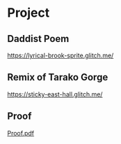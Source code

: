 # Project 

## Daddist Poem
https://lyrical-brook-sprite.glitch.me/

## Remix of Tarako Gorge
https://sticky-east-hall.glitch.me/

## Proof
[Proof.pdf](https://github.com/issyhoward/digital-writing-folio/files/11609433/Proof.pdf)


